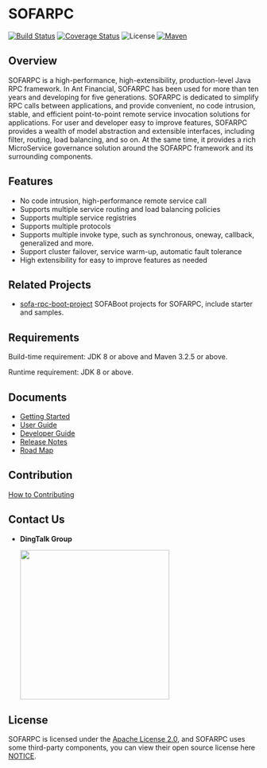 # SOFARPC

[![Build Status](https://travis-ci.org/alipay/sofa-rpc.svg?branch=master)](https://travis-ci.org/alipay/sofa-rpc)
[![Coverage Status](https://codecov.io/gh/alipay/sofa-rpc/branch/master/graph/badge.svg)](https://codecov.io/gh/alipay/sofa-rpc)
![License](https://img.shields.io/badge/license-Apache--2.0-green.svg)
[![Maven](https://img.shields.io/github/release/alipay/sofa-rpc.svg)](https://github.com/alipay/sofa-rpc/releases)

## Overview

SOFARPC is a high-performance, high-extensibility, production-level Java RPC framework. In Ant Financial, SOFARPC has been used for more than ten years and developing for five generations. SOFARPC is dedicated to simplify RPC calls between applications, and provide convenient, no code intrusion, stable, and efficient point-to-point remote service invocation solutions for applications. For user and developer easy to improve features, SOFARPC provides a wealth of model abstraction and extensible interfaces, including filter, routing, load balancing, and so on. At the same time, it provides a rich MicroService governance solution around the SOFARPC framework and its surrounding components.

## Features

- No code intrusion, high-performance remote service call
- Supports multiple service routing and load balancing policies
- Supports multiple service registries
- Supports multiple protocols
- Supports multiple invoke type, such as synchronous, oneway, callback, generalized and more.
- Support cluster failover, service warm-up, automatic fault tolerance
- High extensibility for easy to improve features as needed

## Related Projects

- [sofa-rpc-boot-project](https://github.com/alipay/sofa-rpc-boot-projects) SOFABoot projects for SOFARPC, include starter and samples.

## Requirements

Build-time requirement: JDK 8 or above and Maven 3.2.5 or above.

Runtime requirement: JDK 8 or above.


## Documents

- [Getting Started](http://www.sofastack.tech/sofa-rpc/docs/Getting-Started-With-SOFA-Boot?lang=en)
- [User Guide](http://www.sofastack.tech/sofa-rpc/docs/Programming?lang=en)
- [Developer Guide](http://www.sofastack.tech/sofa-rpc/docs/How-To-Build?lang=en)
- [Release Notes](http://www.sofastack.tech/sofa-rpc/docs/ReleaseNotes?lang=en)
- [Road Map](http://www.sofastack.tech/sofa-rpc/docs/RoadMap?lang=en)

## Contribution 

[How to Contributing](http://www.sofastack.tech/sofa-rpc/docs/Contributing?lang=en)

## Contact Us

- **DingTalk Group**

  <img src="https://gw.alipayobjects.com/mdn/rms_aefe75/afts/img/A*3UUmQrZkwz0AAAAAAAAAAABjARQnAQ"  height="300" width="300">

## License

SOFARPC is licensed under the [Apache License 2.0](https://github.com/alipay/sofa-rpc/blob/master/LICENSE), and SOFARPC uses some third-party components, you can view their open source license here [NOTICE](https://www.sofastack.tech/sofa-rpc/docs/NOTICE?lang=en).
